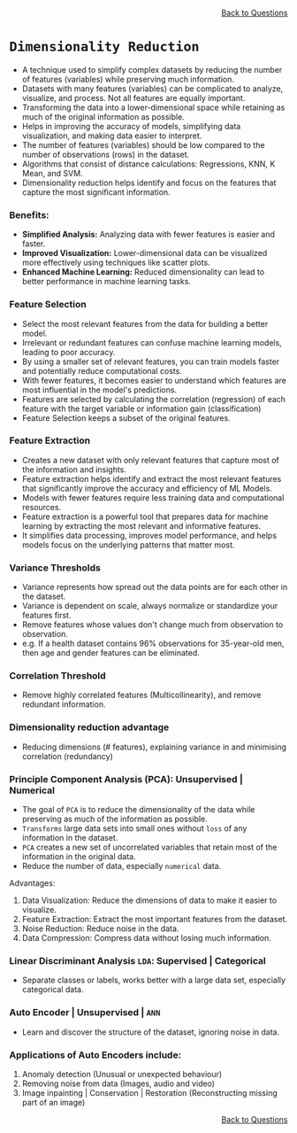 <p align='right'><a align="right" href="https://github.com/KIRANKUMAR7296/Library/blob/main/Interview.md">Back to Questions</a></p>

# `Dimensionality Reduction`

- A technique used to simplify complex datasets by reducing the number of features (variables) while preserving much information.
- Datasets with many features (variables) can be complicated to analyze, visualize, and process. Not all features are equally important.
- Transforming the data into a lower-dimensional space while retaining as much of the original information as possible.
- Helps in improving the accuracy of models, simplifying data visualization, and making data easier to interpret.
- The number of features (variables) should be low compared to the number of observations (rows) in the dataset.
- Algorithms that consist of distance calculations: Regressions, KNN, K Mean, and SVM.  
- Dimensionality reduction helps identify and focus on the features that capture the most significant information.

### **Benefits:**
- **Simplified Analysis:** Analyzing data with fewer features is easier and faster.
- **Improved Visualization:** Lower-dimensional data can be visualized more effectively using techniques like scatter plots.
- **Enhanced Machine Learning:** Reduced dimensionality can lead to better performance in machine learning tasks.

### **Feature Selection**
- Select the most relevant features from the data for building a better model.
- Irrelevant or redundant features can confuse machine learning models, leading to poor accuracy.
- By using a smaller set of relevant features, you can train models faster and potentially reduce computational costs.
- With fewer features, it becomes easier to understand which features are most influential in the model's predictions.
- Features are selected by calculating the correlation (regression) of each feature with the target variable or information gain (classification)
- Feature Selection keeps a subset of the original features. 

### **Feature Extraction**
- Creates a new dataset with only relevant features that capture most of the information and insights.
- Feature extraction helps identify and extract the most relevant features that significantly improve the accuracy and efficiency of ML Models.
- Models with fewer features require less training data and computational resources.
- Feature extraction is a powerful tool that prepares data for machine learning by extracting the most relevant and informative features.
- It simplifies data processing, improves model performance, and helps models focus on the underlying patterns that matter most.

### **Variance Thresholds**
- Variance represents how spread out the data points are for each other in the dataset.
- Variance is dependent on scale, always normalize or standardize your features first.
- Remove features whose values don't change much from observation to observation. 
- e.g. If a health dataset contains 96% observations for 35-year-old men, then age and gender features can be eliminated.

### **Correlation Threshold**
- Remove highly correlated features (Multicollinearity), and remove redundant information.

### Dimensionality reduction advantage
- Reducing dimensions (# features), explaining variance in and minimising correlation (redundancy)

### **Principle Component Analysis (PCA): Unsupervised | Numerical**
- The goal of `PCA` is to reduce the dimensionality of the data while preserving as much of the information as possible.
- `Transforms` large data sets into small ones without `loss` of any information in the dataset.
- `PCA` creates a new set of uncorrelated variables that retain most of the information in the original data.
- Reduce the number of data, especially `numerical` data.

Advantages:
1. Data Visualization: Reduce the dimensions of data to make it easier to visualize.
2. Feature Extraction: Extract the most important features from the dataset.
3. Noise Reduction: Reduce noise in the data.
4. Data Compression: Compress data without losing much information.

### Linear Discriminant Analysis `LDA`: Supervised | Categorical
- Separate classes or labels, works better with a large data set, especially categorical data.
 
### Auto Encoder | Unsupervised | `ANN`
- Learn and discover the structure of the dataset, ignoring noise in data. 

### Applications of Auto Encoders include:

1. Anomaly detection (Unusual or unexpected behaviour)
2. Removing noise from data (Images, audio and video)
3. Image inpainting | Conservation | Restoration (Reconstructing missing part of an image)

<p align='right'><a align="right" href="https://github.com/KIRANKUMAR7296/Library/blob/main/Interview.md">Back to Questions</a></p>
